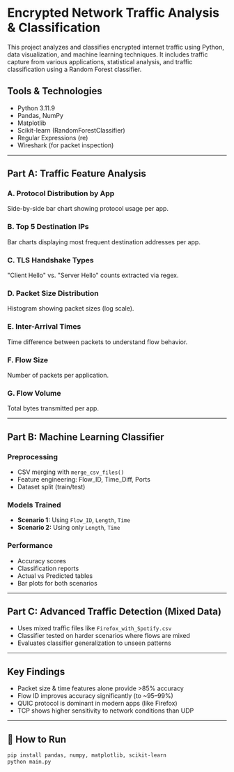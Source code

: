 #  Encrypted Network Traffic Analysis & Classification

This project analyzes and classifies encrypted internet traffic using Python, data visualization, and machine learning techniques. 
It includes traffic capture from various applications, statistical analysis, and traffic classification using a Random Forest classifier.

##  Tools & Technologies

- Python 3.11.9
- Pandas, NumPy
- Matplotlib
- Scikit-learn (RandomForestClassifier)
- Regular Expressions (re)
- Wireshark (for packet inspection)

---

##  Part A: Traffic Feature Analysis

### A. Protocol Distribution by App  
Side-by-side bar chart showing protocol usage per app.

### B. Top 5 Destination IPs  
Bar charts displaying most frequent destination addresses per app.

### C. TLS Handshake Types  
"Client Hello" vs. "Server Hello" counts extracted via regex.

### D. Packet Size Distribution  
Histogram showing packet sizes (log scale).

### E. Inter-Arrival Times  
Time difference between packets to understand flow behavior.

### F. Flow Size  
Number of packets per application.

### G. Flow Volume  
Total bytes transmitted per app.

---

##  Part B: Machine Learning Classifier

###  Preprocessing
- CSV merging with `merge_csv_files()`
- Feature engineering: Flow_ID, Time_Diff, Ports
- Dataset split (train/test)

###  Models Trained
- **Scenario 1:** Using `Flow_ID`, `Length`, `Time`
- **Scenario 2:** Using only `Length`, `Time`

###  Performance
- Accuracy scores
- Classification reports
- Actual vs Predicted tables
- Bar plots for both scenarios

---

##  Part C: Advanced Traffic Detection (Mixed Data)

- Uses mixed traffic files like `Firefox_with_Spotify.csv`
- Classifier tested on harder scenarios where flows are mixed
- Evaluates classifier generalization to unseen patterns

---

##  Key Findings

- Packet size & time features alone provide >85% accuracy
- Flow ID improves accuracy significantly (to ~95–99%)
- QUIC protocol is dominant in modern apps (like Firefox)
- TCP shows higher sensitivity to network conditions than UDP

---

## 🏁 How to Run

```bash
pip install pandas, numpy, matplotlib, scikit-learn
python main.py          


